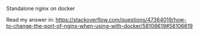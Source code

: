 Standalone nginx on docker

Read my answer in:
https://stackoverflow.com/questions/47364019/how-to-change-the-port-of-nginx-when-using-with-docker/58106619#58106619
